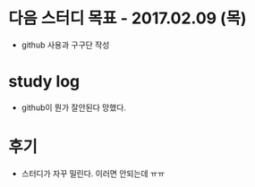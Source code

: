 # 다음 스터디 목표 - 2017.02.09 (목)
* github 사용과 구구단 작성

# study log
* github이 뭔가 잘안된다 망했다.

# 후기
* 스터디가 자꾸 밀린다. 이러면 안되는데 ㅠㅠ
